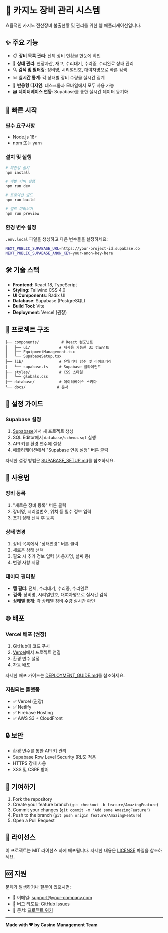 # 🎰 카지노 장비 관리 시스템

효율적인 카지노 전산장비 불출현황 및 관리를 위한 웹 애플리케이션입니다.

## ✨ 주요 기능

- 📋 **장비 목록 관리**: 전체 장비 현황을 한눈에 확인
- 🔄 **상태 관리**: 현장자산, 재고, 수리대기, 수리중, 수리완료 상태 관리
- 🔍 **검색 및 필터링**: 장비명, 시리얼번호, 대여자명으로 빠른 검색
- 📊 **실시간 통계**: 각 상태별 장비 수량을 실시간 집계
- 📱 **반응형 디자인**: 데스크톱과 모바일에서 모두 사용 가능
- 🗃️ **데이터베이스 연동**: Supabase를 통한 실시간 데이터 동기화

## 🚀 빠른 시작

### 필수 요구사항

- Node.js 18+
- npm 또는 yarn

### 설치 및 실행

```bash
# 의존성 설치
npm install

# 개발 서버 실행
npm run dev

# 프로덕션 빌드
npm run build

# 빌드 미리보기
npm run preview
```

### 환경 변수 설정

`.env.local` 파일을 생성하고 다음 변수들을 설정하세요:

```bash
NEXT_PUBLIC_SUPABASE_URL=https://your-project-id.supabase.co
NEXT_PUBLIC_SUPABASE_ANON_KEY=your-anon-key-here
```

## 🛠️ 기술 스택

- **Frontend**: React 18, TypeScript
- **Styling**: Tailwind CSS 4.0
- **UI Components**: Radix UI
- **Database**: Supabase (PostgreSQL)
- **Build Tool**: Vite
- **Deployment**: Vercel (권장)

## 📁 프로젝트 구조

```
├── components/          # React 컴포넌트
│   ├── ui/             # 재사용 가능한 UI 컴포넌트
│   ├── EquipmentManagement.tsx
│   └── SupabaseSetup.tsx
├── lib/                # 유틸리티 함수 및 라이브러리
│   └── supabase.ts     # Supabase 클라이언트
├── styles/             # CSS 스타일
│   └── globals.css
├── database/           # 데이터베이스 스키마
└── docs/              # 문서
```

## 🔧 설정 가이드

### Supabase 설정

1. [Supabase](https://supabase.com)에서 새 프로젝트 생성
2. SQL Editor에서 `database/schema.sql` 실행
3. API 키를 환경 변수에 설정
4. 애플리케이션에서 "Supabase 연동 설정" 버튼 클릭

자세한 설정 방법은 [SUPABASE_SETUP.md](./SUPABASE_SETUP.md)를 참조하세요.

## 📱 사용법

### 장비 등록

1. "새로운 장비 등록" 버튼 클릭
2. 장비명, 시리얼번호, 위치 등 필수 정보 입력
3. 초기 상태 선택 후 등록

### 상태 변경

1. 장비 목록에서 "상태변경" 버튼 클릭
2. 새로운 상태 선택
3. 필요 시 추가 정보 입력 (사용자명, 날짜 등)
4. 변경 사항 저장

### 데이터 필터링

- **탭 필터**: 전체, 수리대기, 수리중, 수리완료
- **검색**: 장비명, 시리얼번호, 대여자명으로 실시간 검색
- **상태별 통계**: 각 상태별 장비 수량 실시간 확인

## 🌐 배포

### Vercel 배포 (권장)

1. GitHub에 코드 푸시
2. [Vercel](https://vercel.com)에서 프로젝트 연결
3. 환경 변수 설정
4. 자동 배포

자세한 배포 가이드는 [DEPLOYMENT_GUIDE.md](./DEPLOYMENT_GUIDE.md)를 참조하세요.

### 지원되는 플랫폼

- ✅ Vercel (권장)
- ✅ Netlify
- ✅ Firebase Hosting
- ✅ AWS S3 + CloudFront

## 🔒 보안

- 환경 변수를 통한 API 키 관리
- Supabase Row Level Security (RLS) 적용
- HTTPS 강제 사용
- XSS 및 CSRF 방어

## 🤝 기여하기

1. Fork the repository
2. Create your feature branch (`git checkout -b feature/AmazingFeature`)
3. Commit your changes (`git commit -m 'Add some AmazingFeature'`)
4. Push to the branch (`git push origin feature/AmazingFeature`)
5. Open a Pull Request

## 📄 라이선스

이 프로젝트는 MIT 라이선스 하에 배포됩니다. 자세한 내용은 [LICENSE](LICENSE) 파일을 참조하세요.

## 🆘 지원

문제가 발생하거나 질문이 있으시면:

- 📧 이메일: support@your-company.com
- 🐛 버그 리포트: [GitHub Issues](https://github.com/your-username/casino-equipment-management/issues)
- 📖 문서: [프로젝트 위키](https://github.com/your-username/casino-equipment-management/wiki)

---

**Made with ❤️ by Casino Management Team**